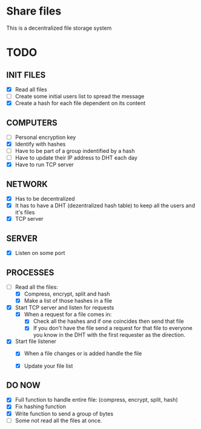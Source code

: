 # Share files
This is a decentralized file storage system


# TODO

INIT FILES
----
  - [x] Read all files
  - [ ] Create some initial users list to spread the message
  - [x] Create a hash for each file dependent on its content

COMPUTERS
----
  - [ ] Personal encryption key
  - [x] Identify with hashes
  - [ ] Have to be part of a group indentified by a hash
  - [ ] Have to update their IP address to DHT each day
  - [x] Have to run TCP server

NETWORK
----
  - [x] Has to be decentralized
  - [x] It has to have a DHT 
  (dezentralized hash table) to keep all the users and it's files
  - [x] TCP server

SERVER
----
  - [x] Listen on some port

PROCESSES
----
  - [ ] Read all the files:
    - [x] Compress, encrypt, split and hash
    - [x] Make a list of those hashes in a file
  - [x] Start TCP server and listen for requests
    - [x] When a request for a file comes in:
      - [x] Check all the hashes and if one coincides then send that file
      - [x] If you don't have the file send a request for 
        that file to everyone you know in the DHT 
        with the first requester as the direction.
  - [x] Start file listener
    - [x] When a file changes or is added handle the file
    - [x] Update your file list


DO NOW
----
  - [x] Full function to handle entire file: 
  (compress, encrypt, split, hash)
  - [x] Fix hashing function
  - [x] Write function to send a group of bytes
  - [ ] Some not read all the files at once.
